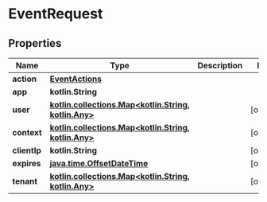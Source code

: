 
# EventRequest

## Properties
Name | Type | Description | Notes
------------ | ------------- | ------------- | -------------
**action** | [**EventActions**](EventActions.md) |  | 
**app** | **kotlin.String** |  | 
**user** | [**kotlin.collections.Map&lt;kotlin.String, kotlin.Any&gt;**](kotlin.Any.md) |  |  [optional]
**context** | [**kotlin.collections.Map&lt;kotlin.String, kotlin.Any&gt;**](kotlin.Any.md) |  |  [optional]
**clientIp** | **kotlin.String** |  |  [optional]
**expires** | [**java.time.OffsetDateTime**](java.time.OffsetDateTime.md) |  |  [optional]
**tenant** | [**kotlin.collections.Map&lt;kotlin.String, kotlin.Any&gt;**](kotlin.Any.md) |  |  [optional]



